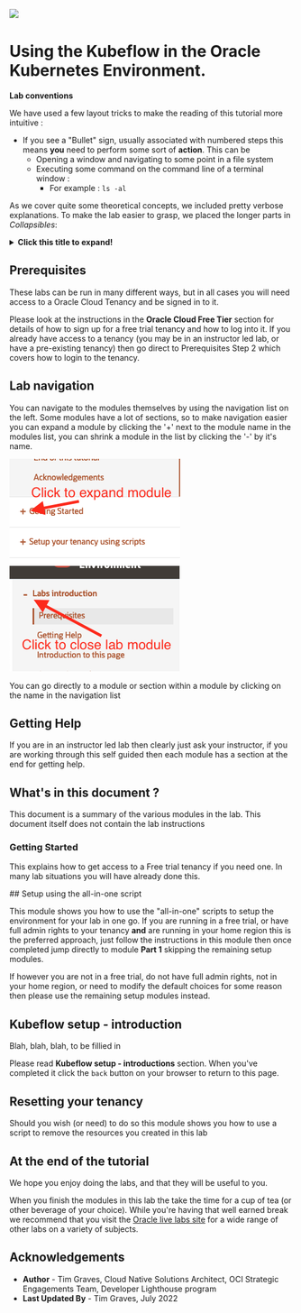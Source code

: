 ![](../../../images/customer.logo2.png)

# Using the Kubeflow in the Oracle Kubernetes Environment.

**Lab conventions**

We have used a few layout tricks to make the reading of this tutorial more intuitive : 

- If you see a "Bullet" sign, usually associated with numbered steps this means **you** need to perform some sort of **action**.  This can be 
  - Opening a window and navigating to some point in a file system
  - Executing some command on the command line of a terminal window :
    -  For example : `ls -al`

As we cover quite some theoretical concepts, we included pretty verbose explanations.  To make the lab easier to grasp, we placed the longer parts in *Collapsibles*:

<details><summary><b>Click this title to expand!</b></summary>


If you feel you are already pretty familiar with a specific concept, you can just skip it, or read quickly through the text, then re-collapse the text section by re-clicking on the title. 

---

</details>

## Prerequisites

These labs can be run in many different ways, but in all cases you will need access to a Oracle Cloud Tenancy and be signed in to it.

Please look at the instructions in the **Oracle Cloud Free Tier** section for details of how to sign up for a free trial tenancy and how to log into it. If you already have access to a tenancy (you may be in an instructor led lab, or have a pre-existing tenancy) then go direct to Prerequisites Step 2 which covers how to login to the tenancy.

## Lab navigation

You can navigate to the modules themselves by using the navigation list on the left. Some modules have a lot of sections, so to make navigation easier you can expand a module by clicking the '+' next to the module name in the modules list, you can shrink a module in the list by clicking the '-' by it's name. 

![](images/livelabs-expand-module.png) ![](images/livelabs-close-module.png)

You can go directly to a module or section within a module by clicking on the name in the navigation list

## Getting Help

If you are in an instructor led lab then clearly just ask your instructor, if you are working through this self guided then each module has a section at the end for getting help. 

## What's in this document ?

This document is a summary of the various modules in the lab. This document itself does not contain the lab instructions

### Getting Started

This explains how to get access to a Free trial tenancy if you need one. In many lab situations you will have already done this.

## Setup using the all-in-one script

This module shows you how to use the "all-in-one" scripts to setup the environment for your lab in one go. If you are running in a free trial, or have full admin rights to your tenancy **and** are running in your home region this is the preferred approach, just follow the instructions in this module then once completed jump directly to module **Part 1** skipping the remaining setup modules.

If however you are not in a free trial, do not have full admin rights, not in your home region, or need to modify the default choices for some reason then please use the remaining setup modules instead.

## Kubeflow setup - introduction

Blah, blah, blah, to be fillied in 

Please read **Kubeflow setup - introductions** section. When you've completed it click the `back` button on your browser to return to this page.

## Resetting your tenancy

Should you wish (or need) to do so this module shows you how to use a script to remove the resources you created in this lab


## At the end of the tutorial

We hope you enjoy doing the labs, and that they will be useful to you. 

When you finish the modules in this lab the take the time for a cup of tea (or other beverage of your choice). While you're having that well earned break we recommend that you visit the [Oracle live labs site](https://apexapps.oracle.com/pls/apex/dbpm/r/livelabs/home) for a wide range of other labs on a variety of subjects.

## Acknowledgements

* **Author** - Tim Graves, Cloud Native Solutions Architect, OCI Strategic Engagements Team, Developer Lighthouse program
* **Last Updated By** - Tim Graves, July 2022

